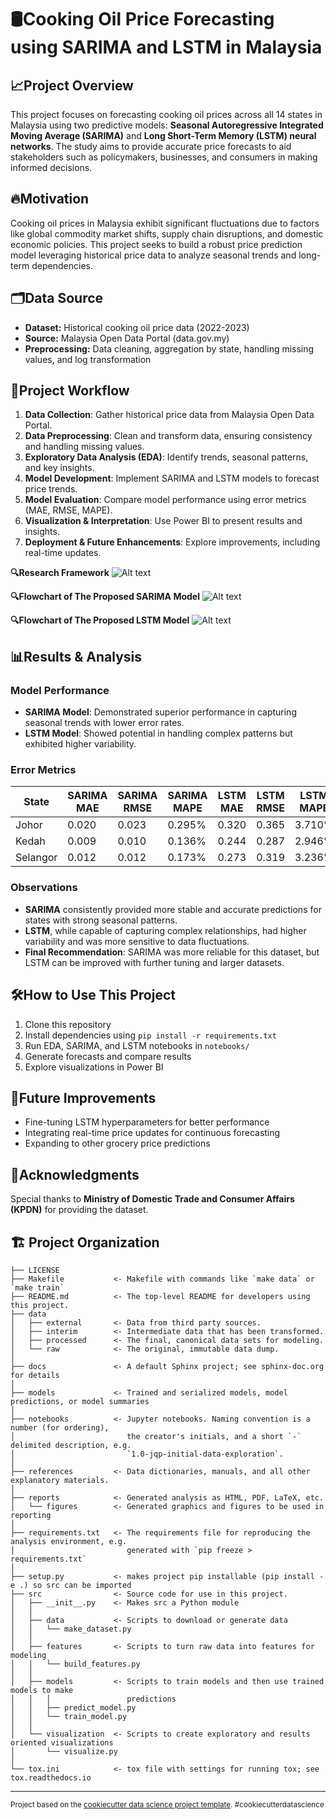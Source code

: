 # 🛢️Cooking Oil Price Forecasting using SARIMA and LSTM in Malaysia 


## 📈Project Overview 

This project focuses on forecasting cooking oil prices across all 14 states in Malaysia using two predictive models: **Seasonal Autoregressive Integrated Moving Average (SARIMA)** and **Long Short-Term Memory (LSTM) neural networks**. The study aims to provide accurate price forecasts to aid stakeholders such as policymakers, businesses, and consumers in making informed decisions. 

## 🔥Motivation 

Cooking oil prices in Malaysia exhibit significant fluctuations due to factors like global commodity market shifts, supply chain disruptions, and domestic economic policies. This project seeks to build a robust price prediction model leveraging historical price data to analyze seasonal trends and long-term dependencies. 

## 🗂️Data Source 

- **Dataset:** Historical cooking oil price data (2022-2023)
- **Source:** Malaysia Open Data Portal (data.gov.my)
- **Preprocessing:** Data cleaning, aggregation by state, handling missing values, and log transformation

## 🔄Project Workflow 
1. **Data Collection**: Gather historical price data from Malaysia Open Data Portal.
2. **Data Preprocessing**: Clean and transform data, ensuring consistency and handling missing values.
3. **Exploratory Data Analysis (EDA)**: Identify trends, seasonal patterns, and key insights.
4. **Model Development**: Implement SARIMA and LSTM models to forecast price trends.
5. **Model Evaluation**: Compare model performance using error metrics (MAE, RMSE, MAPE).
6. **Visualization & Interpretation**: Use Power BI to present results and insights.
7. **Deployment & Future Enhancements**: Explore improvements, including real-time updates.
   
**🔍Research Framework**
![Alt text](https://github.com/juna-99/Cooking-Oil-Price-Forecasting/blob/976ecee68c893c087ec4ae7783ab419f57820491/blob/Screenshot%202025-02-17%20104129.png)

**🔍Flowchart of The Proposed SARIMA Model**
![Alt text](https://github.com/juna-99/Cooking-Oil-Price-Forecasting/blob/976ecee68c893c087ec4ae7783ab419f57820491/blob/board-ridiculous-pickle%20(1).jpg)

**🔍Flowchart of The Proposed LSTM Model**
![Alt text](https://github.com/juna-99/Cooking-Oil-Price-Forecasting/blob/976ecee68c893c087ec4ae7783ab419f57820491/blob/board-ridiculous-pickle.jpg)

## 📊Results & Analysis 

### Model Performance
- **SARIMA Model**: Demonstrated superior performance in capturing seasonal trends with lower error rates.
- **LSTM Model**: Showed potential in handling complex patterns but exhibited higher variability.

### Error Metrics
| State        | SARIMA MAE | SARIMA RMSE | SARIMA MAPE | LSTM MAE | LSTM RMSE | LSTM MAPE |
|-------------|------------|-------------|-------------|----------|-----------|-----------|
| Johor       | 0.020      | 0.023       | 0.295%      | 0.320    | 0.365     | 3.710%    |
| Kedah       | 0.009      | 0.010       | 0.136%      | 0.244    | 0.287     | 2.946%    |
| Selangor    | 0.012      | 0.012       | 0.173%      | 0.273    | 0.319     | 3.236%    |

### Observations
- **SARIMA** consistently provided more stable and accurate predictions for states with strong seasonal patterns.
- **LSTM**, while capable of capturing complex relationships, had higher variability and was more sensitive to data fluctuations.
- **Final Recommendation**: SARIMA was more reliable for this dataset, but LSTM can be improved with further tuning and larger datasets. 

## 🛠️How to Use This Project 

1. Clone this repository
2. Install dependencies using `pip install -r requirements.txt`
3. Run EDA, SARIMA, and LSTM notebooks in `notebooks/`
4. Generate forecasts and compare results
5. Explore visualizations in Power BI 

## 🚀Future Improvements 

- Fine-tuning LSTM hyperparameters for better performance
- Integrating real-time price updates for continuous forecasting
- Expanding to other grocery price predictions 

## 🙌Acknowledgments 

Special thanks to **Ministry of Domestic Trade and Consumer Affairs (KPDN)** for providing the dataset. 



🏗️ Project Organization
------------

    ├── LICENSE
    ├── Makefile           <- Makefile with commands like `make data` or `make train`
    ├── README.md          <- The top-level README for developers using this project.
    ├── data
    │   ├── external       <- Data from third party sources.
    │   ├── interim        <- Intermediate data that has been transformed.
    │   ├── processed      <- The final, canonical data sets for modeling.
    │   └── raw            <- The original, immutable data dump.
    │
    ├── docs               <- A default Sphinx project; see sphinx-doc.org for details
    │
    ├── models             <- Trained and serialized models, model predictions, or model summaries
    │
    ├── notebooks          <- Jupyter notebooks. Naming convention is a number (for ordering),
    │                         the creator's initials, and a short `-` delimited description, e.g.
    │                         `1.0-jqp-initial-data-exploration`.
    │
    ├── references         <- Data dictionaries, manuals, and all other explanatory materials.
    │
    ├── reports            <- Generated analysis as HTML, PDF, LaTeX, etc.
    │   └── figures        <- Generated graphics and figures to be used in reporting
    │
    ├── requirements.txt   <- The requirements file for reproducing the analysis environment, e.g.
    │                         generated with `pip freeze > requirements.txt`
    │
    ├── setup.py           <- makes project pip installable (pip install -e .) so src can be imported
    ├── src                <- Source code for use in this project.
    │   ├── __init__.py    <- Makes src a Python module
    │   │
    │   ├── data           <- Scripts to download or generate data
    │   │   └── make_dataset.py
    │   │
    │   ├── features       <- Scripts to turn raw data into features for modeling
    │   │   └── build_features.py
    │   │
    │   ├── models         <- Scripts to train models and then use trained models to make
    │   │   │                 predictions
    │   │   ├── predict_model.py
    │   │   └── train_model.py
    │   │
    │   └── visualization  <- Scripts to create exploratory and results oriented visualizations
    │       └── visualize.py
    │
    └── tox.ini            <- tox file with settings for running tox; see tox.readthedocs.io


--------

<p><small>Project based on the <a target="_blank" href="https://drivendata.github.io/cookiecutter-data-science/">cookiecutter data science project template</a>. #cookiecutterdatascience</small></p>
